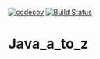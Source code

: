 [![codecov](https://codecov.io/gh/sergeyBulygin/Java_a_to_z/branch/master/graph/badge.svg)](https://codecov.io/gh/sergeyBulygin/Java_a_to_z)
[![Build Status](https://travis-ci.org/sergeyBulygin/Java_a_to_z.svg?branch=master)](https://travis-ci.org/sergeyBulygin/Java_a_to_z)
# Java_a_to_z
